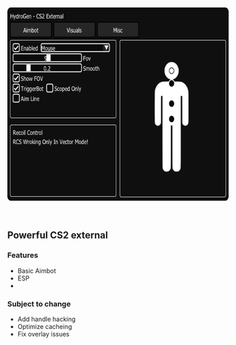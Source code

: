 <br/>
<p align="center">
  <a href="https://github.com/it-developed/hydrogen-cs2-external/">
    <img src="menu.png" alt="Menu" width="640" height="440">
  </a>
  <br>
  <br>
  <br>
</p>

## Powerful CS2 external

### Features
- Basic Aimbot
- ESP
- 

### Subject to change
- Add handle hacking
- Optimize cacheing
- Fix overlay issues
